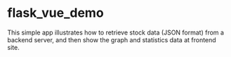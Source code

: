 # flask_vue_demo
This simple app illustrates how to retrieve stock data (JSON format) from a backend server, and then show the graph and statistics data at frontend site. 
